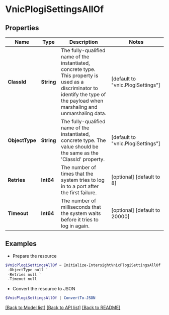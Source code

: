 # VnicPlogiSettingsAllOf
## Properties

Name | Type | Description | Notes
------------ | ------------- | ------------- | -------------
**ClassId** | **String** | The fully-qualified name of the instantiated, concrete type. This property is used as a discriminator to identify the type of the payload when marshaling and unmarshaling data. | [default to "vnic.PlogiSettings"]
**ObjectType** | **String** | The fully-qualified name of the instantiated, concrete type. The value should be the same as the &#39;ClassId&#39; property. | [default to "vnic.PlogiSettings"]
**Retries** | **Int64** | The number of times that the system tries to log in to a port after the first failure. | [optional] [default to 8]
**Timeout** | **Int64** | The number of milliseconds that the system waits before it tries to log in again. | [optional] [default to 20000]

## Examples

- Prepare the resource
```powershell
$VnicPlogiSettingsAllOf = Initialize-IntersightVnicPlogiSettingsAllOf  -ClassId null `
 -ObjectType null `
 -Retries null `
 -Timeout null
```

- Convert the resource to JSON
```powershell
$VnicPlogiSettingsAllOf | ConvertTo-JSON
```

[[Back to Model list]](../README.md#documentation-for-models) [[Back to API list]](../README.md#documentation-for-api-endpoints) [[Back to README]](../README.md)

